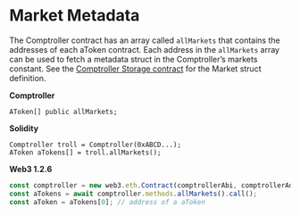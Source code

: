 # Market Metadata

The Comptroller contract has an array called `allMarkets` that contains the addresses of each aToken contract. Each address in the `allMarkets` array can be used to fetch a metadata struct in the Comptroller’s markets constant. See the [Comptroller Storage contract](https://github.com/atlantis-loans/atlantis-protocol-bsc/blob/main/contracts/ComptrollerStorage.sol) for the Market struct definition.

**Comptroller**

```text
AToken[] public allMarkets;
```

**Solidity**

```text
Comptroller troll = Comptroller(0xABCD...);
AToken aTokens[] = troll.allMarkets();
```

**Web3 1.2.6**

```javascript
const comptroller = new web3.eth.Contract(comptrollerAbi, comptrollerAddress);
const aTokens = await comptroller.methods.allMarkets().call();
const aToken = aTokens[0]; // address of a aToken
```

